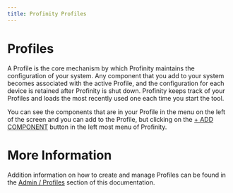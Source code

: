 ```yaml
---
title: Profinity Profiles
---
```


# Profiles

A Profile is the core mechanism by which Profinity maintains the configuration of your system. Any component that you add to your system becomes associated with the active Profile, and the configuration for each device is retained after Profinity is shut down. Profinity keeps track of your Profiles and loads the most recently used one each time you start the tool.

You can see the components that are in your Profile in the menu on the left of the screen and you can add to the Profile, but clicking on the [+ ADD COMPONENT](./Adding_New_Components.md) button in the left most menu of Profinity.


# More Information

Addition information on how to create and manage Profiles can be found in the [Admin / Profiles](../Admin/profiles.md) section of this documentation.